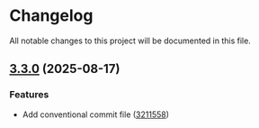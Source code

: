 # Changelog

All notable changes to this project will be documented in this file.

## [3.3.0](https://github.com/ThatDeparted2061/cv-frontend-vue/compare/v3.2.2...v3.3.0) (2025-08-17)

### Features

* Add conventional commit file ([3211558](https://github.com/ThatDeparted2061/cv-frontend-vue/commit/3211558df0b88efc75e51cf1cd376e76b2c3816a))
